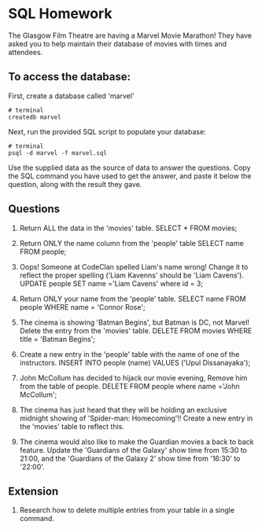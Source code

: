 # SQL Homework

The Glasgow Film Theatre are having a Marvel Movie Marathon! They have asked you to help maintain their database of movies with times and attendees.

## To access the database:

First, create a database called 'marvel'
```
# terminal
createdb marvel
```

Next, run the provided SQL script to populate your database:
```
# terminal
psql -d marvel -f marvel.sql
```

Use the supplied data as the source of data to answer the questions.  Copy the SQL command you have used to get the answer, and paste it below the question, along with the result they gave.

## Questions

1. Return ALL the data in the 'movies' table.
SELECT * FROM movies;

2. Return ONLY the name column from the 'people' table
SELECT name FROM people;

3. Oops! Someone at CodeClan spelled Liam's name wrong! Change it to reflect the proper spelling ('Liam Kavenns' should be 'Liam Cavens').
UPDATE people SET name ='Liam Cavens' where id = 3;

4. Return ONLY your name from the 'people' table.
SELECT name FROM people WHERE name = 'Connor Rose';

5. The cinema is showing 'Batman Begins', but Batman is DC, not Marvel! Delete the entry from the 'movies' table.
DELETE FROM movies WHERE title = 'Batman Begins';

6. Create a new entry in the 'people' table with the name of one of the instructors.
INSERT INTO people (name) VALUES ('Upul Dissanayaka');

7. John McCollum has decided to hijack our movie evening, Remove him from the table of people.
DELETE FROM people where name ='John McCollum';

8. The cinema has just heard that they will be holding an exclusive midnight showing of 'Spider-man: Homecoming'!! Create a new entry in the 'movies' table to reflect this.

9. The cinema would also like to make the Guardian movies a back to back feature. Update the 'Guardians of the Galaxy' show time from 15:30 to 21:00, and the 'Guardians of the Galaxy 2' show time from '16:30' to '22:00'.

## Extension

1. Research how to delete multiple entries from your table in a single command.
